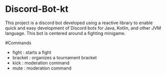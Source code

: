 # Discord-Bot-kt
This project is a discord bot developed using a reactive library to enable quick and easy development of Discord bots for Java, Kotlin, and other JVM language.
This bot is centered around a fighting minigame.

#Commands
* fight : starts a fight
* bracket : organizes a tournament bracket
* kick : moderation command
* mute : moderation command
